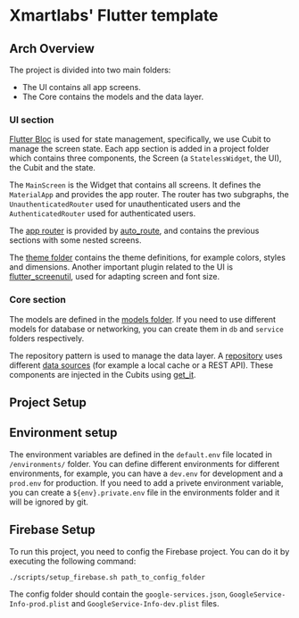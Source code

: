 # Xmartlabs' Flutter template

## Arch Overview 

The project is divided into two main folders:
- The UI contains all app screens.
- The Core contains the models and the data layer.

### UI section

[Flutter Bloc][bloc] is used for state management, specifically, we use Cubit to manage the screen state.
Each app section is added in a project folder which contains three components, the Screen (a `StatelessWidget`, the UI), the Cubit and the state.

The `MainScreen` is the Widget that contains all screens. It defines the `MaterialApp` and provides the app router.
The router has two subgraphs, the `UnauthenticatedRouter` used for unauthenticated users and the `AuthenticatedRouter` used for authenticated users.

The [app router][app_router] is provided by [auto_route][auto_route], and contains the previous sections with some nested screens.

The [theme folder][theme] contains the theme definitions, for example colors, styles and dimensions. 
Another important plugin related to the UI is [flutter_screenutil][flutter_screenutil], used for adapting screen and font size.

### Core section

The models are defined in the [models folder][models]. If you need to use different models for database or networking, you can create them in `db` and `service` folders respectively.

The repository pattern is used to manage the data layer.
A [repository][repository_folder] uses different [data sources][data_source_folder] (for example a local cache or a REST API).
These components are injected in the Cubits using [get_it][get_it].

## Project Setup

## Environment setup
The environment variables are defined in the `default.env` file located in `/environments/` folder.
You can define different environments for different environments, for example, you can have a `dev.env` for development and a `prod.env` for production.
If you need to add a privete environment variable, you can create a `${env}.private.env` file in the environments folder and it will be ignored by git.

## Firebase Setup
To run this project, you need to config the Firebase project. 
You can do it by executing the following command:

```sh
./scripts/setup_firebase.sh path_to_config_folder
```

The config folder should contain the `google-services.json`, `GoogleService-Info-prod.plist` and `GoogleService-Info-dev.plist` files.


[flavorizr]: https://pub.dev/packages/flutter_flavorizr
[flutter_launcher_icons]: https://pub.dev/packages/flutter_launcher_icons
[flutter_native_splash]: https://pub.dev/packages/flutter_native_splash
[pubspec]: ./pubspec.yaml
[app_router]: https://github.com/xmartlabs/flutter-template/blob/main/lib/ui/app_router.dart
[bloc]: https://bloclibrary.dev
[auto_route]: https://pub.dev/packages/auto_route
[theme]: https://github.com/xmartlabs/flutter-template/tree/main/lib/ui/theme
[flutter_screenutil]: https://pub.dev/packages/flutter_screenutil
[models]: https://github.com/xmartlabs/flutter-template/tree/main/lib/core/model
[repository_folder]: https://github.com/xmartlabs/flutter-template/tree/main/lib/core/repository
[data_source_folder]: https://github.com/xmartlabs/flutter-template/tree/main/lib/core/source
[get_it]: https://pub.dev/packages/get_it
